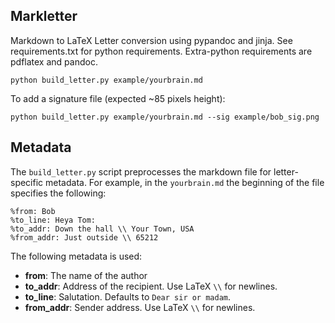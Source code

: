 ## Markletter

Markdown to LaTeX Letter conversion using pypandoc and jinja. See requirements.txt for 
python requirements. Extra-python requirements are pdflatex and pandoc.

    python build_letter.py example/yourbrain.md

To add a signature file (expected ~85 pixels height):

    python build_letter.py example/yourbrain.md --sig example/bob_sig.png

## Metadata

The `build_letter.py` script preprocesses the markdown file for
letter-specific metadata. For example, in the `yourbrain.md`
the beginning of the file specifies the following:

    %from: Bob
    %to_line: Heya Tom:
    %to_addr: Down the hall \\ Your Town, USA
    %from_addr: Just outside \\ 65212
    

The following metadata is used:

* **from**: The name of the author
* **to_addr**: Address of the recipient. Use LaTeX `\\` for newlines.
* **to_line**: Salutation. Defaults to `Dear sir or madam`. 
* **from_addr**: Sender address. Use LaTeX `\\` for newlines.
